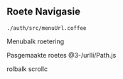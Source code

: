 ## Roete Navigasie

`./auth/src/menuUrl.coffee`

Menubalk roetering

Pasgemaakte roetes
@3-/urlli/Path.js

rolbalk
scrollc